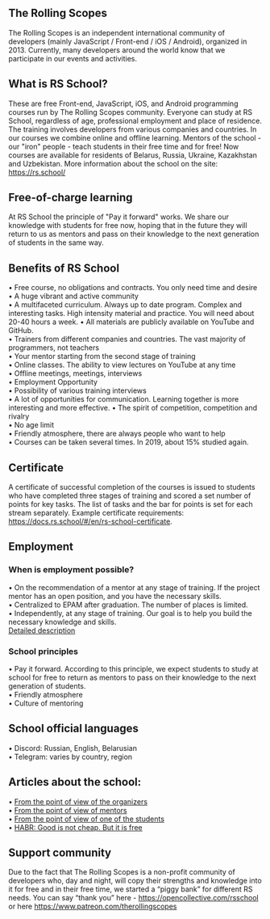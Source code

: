 ## The Rolling Scopes
The Rolling Scopes is an independent international community of developers (mainly JavaScript / Front-end / iOS / Android), organized in 2013. Currently, many developers around the world know that we participate in our events and activities.

## What is RS School?
These are free Front-end, JavaScript, iOS, and Android programming courses run by The Rolling Scopes community. Everyone can study at RS School, regardless of age, professional employment and place of residence. The training involves developers from various companies and countries. In our courses we combine online and offline learning. Mentors of the school - our "iron" people - teach students in their free time and for free! Now courses are available for residents of Belarus, Russia, Ukraine, Kazakhstan and Uzbekistan. More information about the school on the site: https://rs.school/

## Free-of-charge learning
At RS School the principle of "Pay it forward" works. We share our knowledge with students for free now, hoping that in the future they will return to us as mentors and pass on their knowledge to the next generation of students in the same way.

## Benefits of RS School
• Free course, no obligations and contracts. You only need time and desire  
• A huge vibrant and active community  
• A multifaceted curriculum. Always up to date program. Complex and interesting tasks. High intensity material and practice. You will need about 20-40 hours a week.
• All materials are publicly available on YouTube and GitHub.  
• Trainers from different companies and countries. The vast majority of programmers, not teachers  
• Your mentor starting from the second stage of training  
• Online classes. The ability to view lectures on YouTube at any time  
• Offline meetings, meetings, interviews  
• Employment Opportunity  
• Possibility of various training interviews  
• A lot of opportunities for communication. Learning together is more interesting and   more effective.
• The spirit of competition, competition and rivalry  
• No age limit  
• Friendly atmosphere, there are always people who want to help  
• Courses can be taken several times. In 2019, about 15% studied again.  

## Certificate
A certificate of successful completion of the courses is issued to students who have completed three stages of training and scored a set number of points for key tasks. The list of tasks and the bar for points is set for each stream separately. Example certificate requirements: https://docs.rs.school/#/en/rs-school-certificate.

## Employment
### When is employment possible?
• On the recommendation of a mentor at any stage of training. If the project mentor has an open position, and you have the necessary skills.  
• Centralized to EPAM after graduation. The number of places is limited.  
• Independently, at any stage of training. Our goal is to help you build the necessary knowledge and skills.  
[Detailed description]()

### School principles
•	Pay it forward. According to this principle, we expect students to study at school for free to return as mentors to pass on their knowledge to the next generation of students.  
•	Friendly atmosphere  
•	Culture of mentoring  

## School official languages
• Discord: Russian, English, Belarusian  
• Telegram: varies by country, region  

## Articles about the school:
• [From the point of view of the organizers]()  
• [From the point of view of mentors]()  
• [From the point of view of one of the students]()  
• [HABR: Good is not cheap. But it is free]()  

## Support community
Due to the fact that The Rolling Scopes is a non-profit community of developers who, day and night, will copy their strengths and knowledge into it for free and in their free time, we started a “piggy bank” for different RS needs. You can say “thank you” here - https://opencollective.com/rsschool or here https://www.patreon.com/therollingscopes